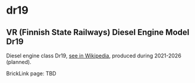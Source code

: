 # dr19

## VR (Finnish State Railways) Diesel Engine Model Dr19

Diesel engine class Dr19, [see in Wikipedia](https://fi.wikipedia.org/wiki/Dr19), produced during 2021-2026 (planned).

BrickLink page: TBD
